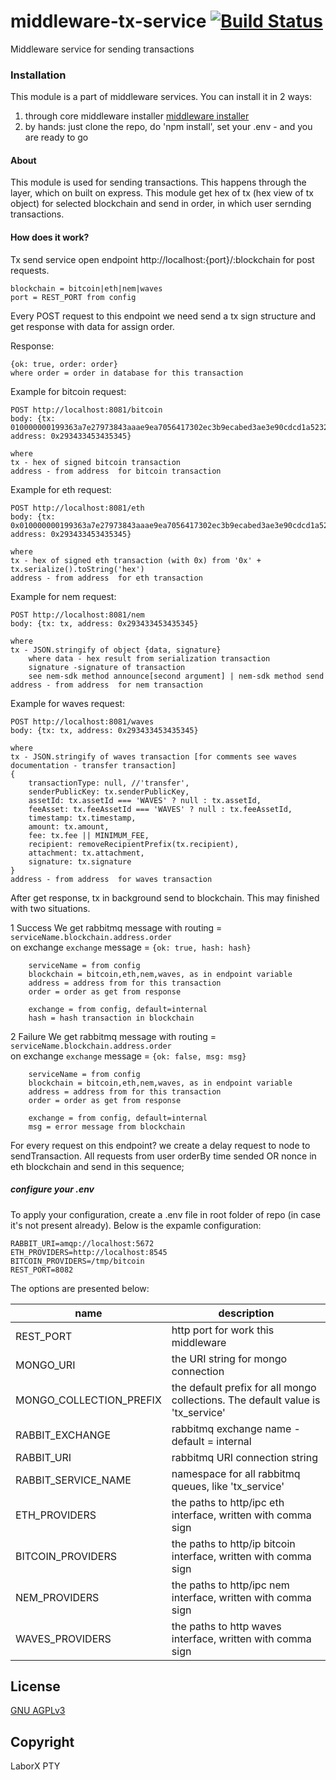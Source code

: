 # middleware-tx-service [![Build Status](https://travis-ci.org/ChronoBank/middleware-tx-service.svg?branch=master)](https://travis-ci.org/ChronoBank/middleware-tx-service)

Middleware service for sending transactions

### Installation

This module is a part of middleware services. You can install it in 2 ways:

1) through core middleware installer  [middleware installer](https://github.com/ChronoBank/middleware)
2) by hands: just clone the repo, do 'npm install', set your .env - and you are ready to go


#### About
This module is used for sending transactions. This happens through the layer, which on built on express.
This module get hex of tx (hex view of tx object) for selected blockchain and send in order, in which user sernding transactions.


#### How does it work?

Tx send service open endpoint http://localhost:{port}/:blockchain for post requests.

```
blockchain = bitcoin|eth|nem|waves
port = REST_PORT from config
```

Every POST request to this endpoint we need send a tx sign structure
and get response with data for assign order.

Response:
```
{ok: true, order: order}
where order = order in database for this transaction
```

Example for bitcoin request:
```
POST http://localhost:8081/bitcoin
body: {tx: 010000000199363a7e27973843aaae9ea7056417302ec3b9ecabed3ae3e90cdcd1a52326b5000000006a47304402203d3fa1080d8406c98f192d281237e5a3790e88eb8b85fbd6d7220ace25d2f7dc022056f7c6ef50a9c797f79e9e9736db88bb9a2106be4be346d89ec5d5100cd2e6790121033e1b6da9f1d8588d5e320df200bff9890d56829ac3df2b06c4f0cc2c14469208ffffffff0164000000000000001976a914f5d7d6fa4ddbcfa21f85e84d68d6e97b2582937b88ac00000000, address: 0x293433453435345}

where 
tx - hex of signed bitcoin transaction
address - from address  for bitcoin transaction
```

Example for eth request:
```
POST http://localhost:8081/eth
body: {tx: 0x010000000199363a7e27973843aaae9ea7056417302ec3b9ecabed3ae3e90cdcd1a52326b5000000006a4730440220, address: 0x293433453435345}

where 
tx - hex of signed eth transaction (with 0x) from '0x' + tx.serialize().toString('hex')
address - from address  for eth transaction
```

Example for nem request:
```
POST http://localhost:8081/nem
body: {tx: tx, address: 0x293433453435345}

where 
tx - JSON.stringify of object {data, signature}
    where data - hex result from serialization transaction
    signature -signature of transaction
    see nem-sdk method announce[second argument] | nem-sdk method send
address - from address  for nem transaction
```

Example for waves request:
```
POST http://localhost:8081/waves
body: {tx: tx, address: 0x293433453435345}

where 
tx - JSON.stringify of waves transaction [for comments see waves documentation - transfer transaction]
{
    transactionType: null, //'transfer',
    senderPublicKey: tx.senderPublicKey,
    assetId: tx.assetId === 'WAVES' ? null : tx.assetId,
    feeAsset: tx.feeAssetId === 'WAVES' ? null : tx.feeAssetId,
    timestamp: tx.timestamp,
    amount: tx.amount,
    fee: tx.fee || MINIMUM_FEE,
    recipient: removeRecipientPrefix(tx.recipient),
    attachment: tx.attachment,
    signature: tx.signature
}
address - from address  for waves transaction
```

After get response, tx in background send to blockchain.
This may finished with two situations.

1 Success
We get rabbitmq message 
with routing = ```serviceName.blockchain.address.order```  
on exchange ```exchange```
message = ```{ok: true, hash: hash}```

```
    serviceName = from config
    blockchain = bitcoin,eth,nem,waves, as in endpoint variable
    address = address from for this transaction
    order = order as get from response

    exchange = from config, default=internal
    hash = hash transaction in blockchain
```

2 Failure
We get rabbitmq message 
with routing = ```serviceName.blockchain.address.order```  
on exchange ```exchange```
message = ```{ok: false, msg: msg}```

```
    serviceName = from config
    blockchain = bitcoin,eth,nem,waves, as in endpoint variable
    address = address from for this transaction
    order = order as get from response

    exchange = from config, default=internal
    msg = error message from blockchain
```

For every request on this endpoint? we create a delay request to node to sendTransaction.
All requests from user orderBy time sended OR nonce in eth blockchain and send in this sequence;

##### сonfigure your .env

To apply your configuration, create a .env file in root folder of repo (in case it's not present already).
Below is the expamle configuration:

```
RABBIT_URI=amqp://localhost:5672
ETH_PROVIDERS=http://localhost:8545
BITCOIN_PROVIDERS=/tmp/bitcoin
REST_PORT=8082
```

The options are presented below:

| name | description|
| ------ | ------ |
| REST_PORT   | http port for work this middleware
| MONGO_URI   | the URI string for mongo connection
| MONGO_COLLECTION_PREFIX   | the default prefix for all mongo collections. The default value is 'tx_service'
| RABBIT_EXCHANGE | rabbitmq exchange name - default = internal
| RABBIT_URI   | rabbitmq URI connection string
| RABBIT_SERVICE_NAME   | namespace for all rabbitmq queues, like 'tx_service'
| ETH_PROVIDERS   | the paths to http/ipc eth interface, written with comma sign
| BITCOIN_PROVIDERS   | the paths to http/ip bitcoin interface, written with comma sign
| NEM_PROVIDERS   | the paths to http/ipc nem interface, written with comma sign
| WAVES_PROVIDERS   | the paths to http waves interface, written with comma sign



License
----
 [GNU AGPLv3](LICENSE)


Copyright
----
LaborX PTY
